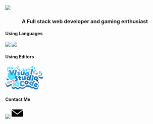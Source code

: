 ![](https://komarev.com/ghpvc/?username=tokisakiyuu&color=orange)

<h3 align="center">A Full stack web developer and gaming enthusiast</h3>

#### Using Languages

<a href="https://www.typescriptlang.org/" title="TypeScript"><img width="40" src="https://abrudz.github.io/logos/TypeScript.svg" /></a>
<img width="40" src="https://abrudz.github.io/logos/JS.svg" />

#### Using Editors

<a href="https://code.visualstudio.com/" title="vscode"><img width="120" src="https://github.com/Aikoyori/ProgrammingVTuberLogos/blob/main/VSCode/VSCode-Thick.png?raw=true" /></a>

#### Contact Me

<a href="https://github.com/GeekPorridge/GeekPorridge/issues" title="Github"><img width="40" src="https://github.com/yurijserrano/Github-Profile-Readme-Logos/blob/master/cloud/github.svg" /></a>
<a href="mailto:xuepowuming@163.com" title="Outlook"><img width="36" src="https://github.com/GeekPorridge/GeekPorridge/blob/main/images/post-office.svg?raw=true" /></a>

<h1></h1>
